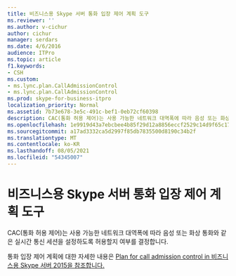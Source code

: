 ```yaml
---
title: 비즈니스용 Skype 서버 통화 입장 제어 계획 도구
ms.reviewer: ''
ms.author: v-cichur
author: cichur
manager: serdars
ms.date: 4/6/2016
audience: ITPro
ms.topic: article
f1.keywords:
- CSH
ms.custom:
- ms.lync.plan.CallAdmissionControl
- ms.lync.plan.CallAdmissionControl
ms.prod: skype-for-business-itpro
localization_priority: Normal
ms.assetid: 7b73e678-3e5c-491c-bef1-0eb72cf60398
description: CAC(통화 허용 제어)는 사용 가능한 네트워크 대역폭에 따라 음성 또는 화상 통화와 같은 실시간 통신 세션을 설정하도록 허용할지 여부를 결정합니다.
ms.openlocfilehash: 1e9919d43a7ebcbee4b85f29d12a8856eccf2529c14d9f65c17a7484f5dc4f02
ms.sourcegitcommit: a17ad3332ca5d2997f85db7835500d8190c34b2f
ms.translationtype: MT
ms.contentlocale: ko-KR
ms.lasthandoff: 08/05/2021
ms.locfileid: "54345007"
---
```

# <a name="skype-for-business-server-call-admission-control-planning-tool"></a>비즈니스용 Skype 서버 통화 입장 제어 계획 도구
 
CAC(통화 허용 제어)는 사용 가능한 네트워크 대역폭에 따라 음성 또는 화상 통화와 같은 실시간 통신 세션을 설정하도록 허용할지 여부를 결정합니다.
  
통화 입장 제어 계획에 대한 자세한 내용은 [Plan for call admission control in 비즈니스용 Skype 서버 2015을 참조합니다.](../../plan-your-deployment/enterprise-voice-solution/call-admission-control.md)
  

